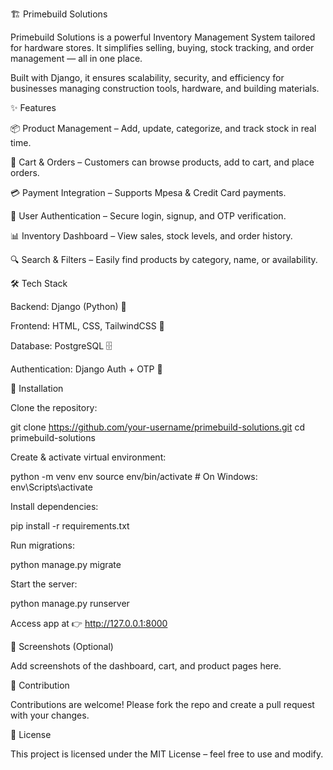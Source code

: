 🏗️ Primebuild Solutions

Primebuild Solutions is a powerful Inventory Management System tailored for hardware stores.
It simplifies selling, buying, stock tracking, and order management — all in one place.

Built with Django, it ensures scalability, security, and efficiency for businesses managing construction tools, hardware, and building materials.

✨ Features

📦 Product Management – Add, update, categorize, and track stock in real time.

🛒 Cart & Orders – Customers can browse products, add to cart, and place orders.

💳 Payment Integration – Supports Mpesa & Credit Card payments.

🔑 User Authentication – Secure login, signup, and OTP verification.

📊 Inventory Dashboard – View sales, stock levels, and order history.

🔍 Search & Filters – Easily find products by category, name, or availability.

🛠️ Tech Stack

Backend: Django (Python) 🐍

Frontend: HTML, CSS, TailwindCSS 🎨

Database: PostgreSQL 🗄️

Authentication: Django Auth + OTP 🔑

🚀 Installation

Clone the repository:

git clone https://github.com/your-username/primebuild-solutions.git
cd primebuild-solutions


Create & activate virtual environment:

python -m venv env
source env/bin/activate  # On Windows: env\Scripts\activate


Install dependencies:

pip install -r requirements.txt


Run migrations:

python manage.py migrate


Start the server:

python manage.py runserver


Access app at 👉 http://127.0.0.1:8000

📸 Screenshots (Optional)

Add screenshots of the dashboard, cart, and product pages here.

🤝 Contribution

Contributions are welcome! Please fork the repo and create a pull request with your changes.

📜 License

This project is licensed under the MIT License – feel free to use and modify.
